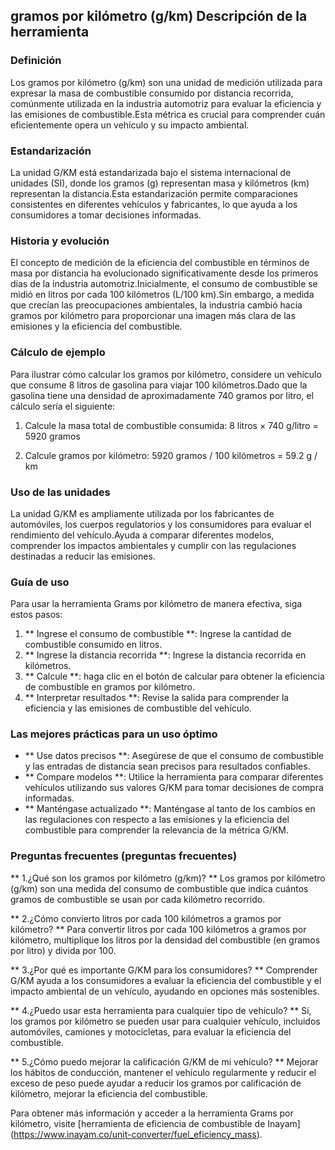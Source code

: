 ## gramos por kilómetro (g/km) Descripción de la herramienta

### Definición
Los gramos por kilómetro (g/km) son una unidad de medición utilizada para expresar la masa de combustible consumido por distancia recorrida, comúnmente utilizada en la industria automotriz para evaluar la eficiencia y las emisiones de combustible.Esta métrica es crucial para comprender cuán eficientemente opera un vehículo y su impacto ambiental.

### Estandarización
La unidad G/KM está estandarizada bajo el sistema internacional de unidades (SI), donde los gramos (g) representan masa y kilómetros (km) representan la distancia.Esta estandarización permite comparaciones consistentes en diferentes vehículos y fabricantes, lo que ayuda a los consumidores a tomar decisiones informadas.

### Historia y evolución
El concepto de medición de la eficiencia del combustible en términos de masa por distancia ha evolucionado significativamente desde los primeros días de la industria automotriz.Inicialmente, el consumo de combustible se midió en litros por cada 100 kilómetros (L/100 km).Sin embargo, a medida que crecían las preocupaciones ambientales, la industria cambió hacia gramos por kilómetro para proporcionar una imagen más clara de las emisiones y la eficiencia del combustible.

### Cálculo de ejemplo
Para ilustrar cómo calcular los gramos por kilómetro, considere un vehículo que consume 8 litros de gasolina para viajar 100 kilómetros.Dado que la gasolina tiene una densidad de aproximadamente 740 gramos por litro, el cálculo sería el siguiente:

1. Calcule la masa total de combustible consumida:
8 litros × 740 g/litro = 5920 gramos

2. Calcule gramos por kilómetro:
5920 gramos / 100 kilómetros = 59.2 g / km

### Uso de las unidades
La unidad G/KM es ampliamente utilizada por los fabricantes de automóviles, los cuerpos regulatorios y los consumidores para evaluar el rendimiento del vehículo.Ayuda a comparar diferentes modelos, comprender los impactos ambientales y cumplir con las regulaciones destinadas a reducir las emisiones.

### Guía de uso
Para usar la herramienta Grams por kilómetro de manera efectiva, siga estos pasos:
1. ** Ingrese el consumo de combustible **: Ingrese la cantidad de combustible consumido en litros.
2. ** Ingrese la distancia recorrida **: Ingrese la distancia recorrida en kilómetros.
3. ** Calcule **: haga clic en el botón de calcular para obtener la eficiencia de combustible en gramos por kilómetro.
4. ** Interpretar resultados **: Revise la salida para comprender la eficiencia y las emisiones de combustible del vehículo.

### Las mejores prácticas para un uso óptimo
- ** Use datos precisos **: Asegúrese de que el consumo de combustible y las entradas de distancia sean precisos para resultados confiables.
- ** Compare modelos **: Utilice la herramienta para comparar diferentes vehículos utilizando sus valores G/KM para tomar decisiones de compra informadas.
- ** Manténgase actualizado **: Manténgase al tanto de los cambios en las regulaciones con respecto a las emisiones y la eficiencia del combustible para comprender la relevancia de la métrica G/KM.

### Preguntas frecuentes (preguntas frecuentes)

** 1.¿Qué son los gramos por kilómetro (g/km)? **
Los gramos por kilómetro (g/km) son una medida del consumo de combustible que indica cuántos gramos de combustible se usan por cada kilómetro recorrido.

** 2.¿Cómo convierto litros por cada 100 kilómetros a gramos por kilómetro? **
Para convertir litros por cada 100 kilómetros a gramos por kilómetro, multiplique los litros por la densidad del combustible (en gramos por litro) y divida por 100.

** 3.¿Por qué es importante G/KM para los consumidores? **
Comprender G/KM ayuda a los consumidores a evaluar la eficiencia del combustible y el impacto ambiental de un vehículo, ayudando en opciones más sostenibles.

** 4.¿Puedo usar esta herramienta para cualquier tipo de vehículo? **
Sí, los gramos por kilómetro se pueden usar para cualquier vehículo, incluidos automóviles, camiones y motocicletas, para evaluar la eficiencia del combustible.

** 5.¿Cómo puedo mejorar la calificación G/KM de mi vehículo? **
Mejorar los hábitos de conducción, mantener el vehículo regularmente y reducir el exceso de peso puede ayudar a reducir los gramos por calificación de kilómetro, mejorar la eficiencia del combustible.

Para obtener más información y acceder a la herramienta Grams por kilómetro, visite [herramienta de eficiencia de combustible de Inayam] (https://www.inayam.co/unit-converter/fuel_eficiency_mass).